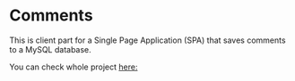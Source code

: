 # Comments

This is client part for a Single Page Application (SPA) that saves comments to a MySQL database.

You can check whole project [here:](http://localhost:5000/comments/)


